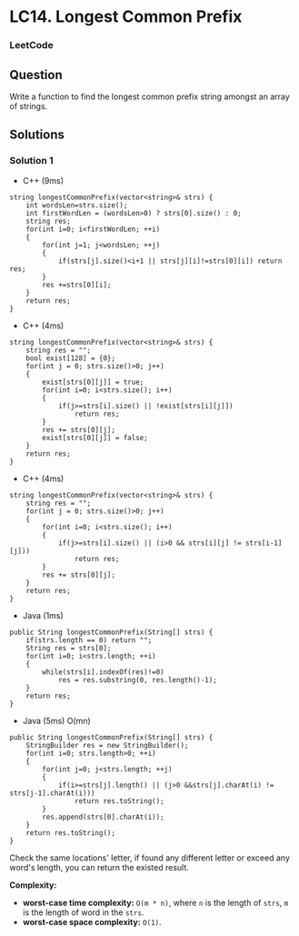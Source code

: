 # LC14. Longest Common Prefix

### LeetCode

## Question

Write a function to find the longest common prefix string amongst an array of strings.

## Solutions

### Solution 1

* C++ (9ms)
```
string longestCommonPrefix(vector<string>& strs) {
    int wordsLen=strs.size();
    int firstWordLen = (wordsLen>0) ? strs[0].size() : 0;
    string res;
    for(int i=0; i<firstWordLen; ++i)
    {
        for(int j=1; j<wordsLen; ++j)
        {
            if(strs[j].size()<i+1 || strs[j][i]!=strs[0][i]) return res;
        }
        res +=strs[0][i];
    }
    return res;
}
```

* C++ (4ms) 
```
string longestCommonPrefix(vector<string>& strs) {
    string res = "";
    bool exist[128] = {0};
    for(int j = 0; strs.size()>0; j++)
    {
        exist[strs[0][j]] = true;
        for(int i=0; i<strs.size(); i++)
        {
            if(j>=strs[i].size() || !exist[strs[i][j]])
                return res;
        }
        res += strs[0][j];
        exist[strs[0][j]] = false;
    }
    return res;
}
```

* C++ (4ms) 
```
string longestCommonPrefix(vector<string>& strs) {
    string res = "";
    for(int j = 0; strs.size()>0; j++)
    {
        for(int i=0; i<strs.size(); i++)
        {
            if(j>=strs[i].size() || (i>0 && strs[i][j] != strs[i-1][j]))
                return res;
        }
        res += strs[0][j];
    }
    return res;
}
```

* Java (1ms) 
```
public String longestCommonPrefix(String[] strs) {
    if(strs.length == 0) return "";
    String res = strs[0];
    for(int i=0; i<strs.length; ++i)
    {
        while(strs[i].indexOf(res)!=0)
            res = res.substring(0, res.length()-1);
    }
    return res;
}
```

* Java (5ms) O(mn)
```
public String longestCommonPrefix(String[] strs) {
    StringBuilder res = new StringBuilder();
    for(int i=0; strs.length>0; ++i)
    {
        for(int j=0; j<strs.length; ++j)
        {
            if(i>=strs[j].length() || (j>0 &&strs[j].charAt(i) != strs[j-1].charAt(i)))
                return res.toString();
        }
        res.append(strs[0].charAt(i));
    }
    return res.toString();
}
```

Check the same locations' letter, if found any different letter or exceed any word's length, you can return the existed result.

**Complexity:**

* **worst-case time complexity:** `O(m * n)`, where `n` is the length of `strs`, `m` is the length of word in the `strs`.
* **worst-case space complexity:** `O(1)`.